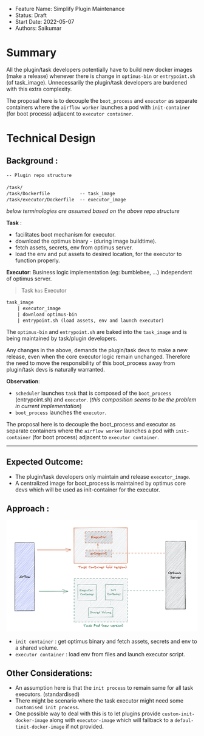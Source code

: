 - Feature Name: Simplify Plugin Maintenance
- Status: Draft
- Start Date: 2022-05-07
- Authors: Saikumar

# Summary

All the plugin/task developers potentially have to build new docker images (make a release) whenever there is change in `optimus-bin` or `entrypoint.sh` (of task_image).
Unnecessarily the plugin/task developers are burdened with this extra complexity.

The proposal here is to decouple the `boot_process` and `executor` as separate containers where the `airflow worker` launches a pod with `init-container` (for boot process) adjacent to `executor container`.

# Technical Design

## Background :
```
-- Plugin repo structure

/task/
/task/Dockerfile           -- task_image
/task/executor/Dockerfile  -- executor_image
```
*below terminologies are assumed based on the above repo structure*

**Task** :  
- facilitates  boot mechanism for executor.
- download the optimus binary - (during image buildtime).
- fetch assets, secrets, env from optimus server.
- load the env and put assets to desired location, for the executor to function properly.

**Executor**:  Business logic implementation (eg: bumblebee, ...) independent of optimus server.

> Task `has` Executor

```
task_image 
    | executor_image
    | download optimus-bin
    | entrypoint.sh (load assets, env and launch executor)
```

The `optimus-bin` and `entrypoint.sh` are baked into the `task_image` and is being maintained by task/plugin developers.

Any changes in the above, demands the plugin/task devs to make a new release, even when the core executor logic remain unchanged. Therefore the need to move the responsibility of this boot_process away from plugin/task devs is naturally warranted.

**Observation**:
* `scheduler` launches `task` that is composed of the `boot_process` (entrypoint.sh) and `executor`. (*this composition seems to be the problem in current implementation*)
* `boot_process` launches the `executor`.

The proposal here is to decouple the boot_process and executor as separate containers where the `airflow worker` launches a pod with `init-container` (for boot process) adjacent to `executor container`.

---

## Expected Outcome:
* The plugin/task developers only maintain and release `executor_image`.
* A centralized image for boot_process is maintained by optimus core devs which will be used as init-container for the executor.


## Approach :

![Architecture](images/simplify_plugins.png)
<!-- <img src="images/simplify_plugins.png" alt="Architecture" width="800" /> -->

* `init container` : get optimus binary and fetch assets, secrets and env to a  shared volume. 
* `executor container` : load env from files and launch executor script.



## Other Considerations:
* An assumption here is that the `init process` to remain same for all task executors. (standardised)
* There might be scenario where the task executor might need some `customised init process`. 
* One possible way to deal with this is to let plugins provide `custom-init-docker-image`
along with `executor-image` which will fallback to a `defaul-tinit-docker-image` if not provided.
